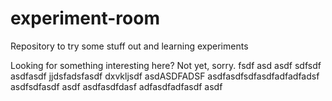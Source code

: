 # experiment-room
Repository to try some stuff out and learning experiments

Looking for something interesting here? Not yet, sorry.
fsdf
asd
asdf
sdfsdf
asdfasdf
jjdsfadsfasdf
dxvkljsdf
asdASDFADSF
asdfasdfsdfasdfadfadfadsf
asdfsdfasdf
asdf
asdfasdfdasf
adfasdfadfasdf
asdf
